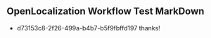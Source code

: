 ## OpenLocalization Workflow Test MarkDown
* d73153c8-2f26-499a-b4b7-b5f9fbffd197 thanks!

<!--HONumber=Sep16_HO1-->


